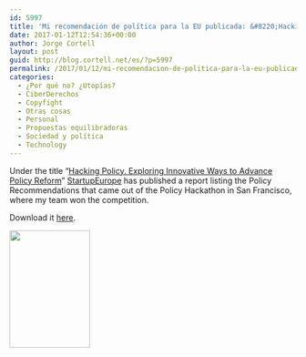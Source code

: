 ```yaml
---
id: 5997
title: 'Mi recomendación de política para la EU publicada: &#8220;Hacking Policy. Exploring Innovative Ways to Advance Policy Reform&#8221;'
date: 2017-01-12T12:54:36+00:00
author: Jorge Cortell
layout: post
guid: http://blog.cortell.net/es/?p=5997
permalink: /2017/01/12/mi-recomendacion-de-politica-para-la-eu-publicada-hacking-policy-exploring-innovative-ways-to-advance-policy-reform/
categories:
  - ¿Por qué no? ¿Utopías?
  - CiberDerechos
  - Copyfight
  - Otras cosas
  - Personal
  - Propuestas equilibradoras
  - Sociedad y polí­tica
  - Technology
---
```

Under the title &#8220;<a href="http://startupeuropepartnership.eu/hacking-policy-exploring-innovative-ways-advance-policy-reform/" target="_blank">Hacking Policy. Exploring Innovative Ways to Advance Policy Reform</a>&#8221; [StartupEurope](http://startupeuropepartnership.eu/mapping/) has published a report listing the Policy Recommendations that came out of the Policy Hackathon in San Francisco, where my team won the competition.

Download it [here](http://startupeuropepartnership.eu/download/7339/).

[<img class="aligncenter " src="http://startupeuropepartnership.eu/wp-content/uploads/2016/12/Cover_SEC2SV_Policy_Hack.jpg" width="141" height="206" />](http://startupeuropepartnership.eu/download/7339/)